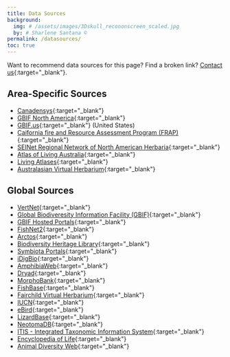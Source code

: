 ```yaml
---
title: Data Sources
background:
  img: # /assets/images/3Dskull_recononscreen_scaled.jpg
  by: # Sharlene Santana ©
permalink: /datasources/
toc: true
---
```

Want to recommend data sources for this page? Find a broken link? [Contact us](){:target="_blank"}.

## Area-Specific Sources
- [Canadensys](https://www.canadensys.net/){:target="_blank"}
- [GBIF North America](https://www.gbif-north-america.org/){:target="_blank"}
- [GBIF.us](https://www.gbif.us/){:target="_blank"} (United States)
- [Caifornia fire and Resource Assessment Program (FRAP)](https://www.fire.ca.gov/what-we-do/fire-resource-assessment-program/gis-mapping-and-data-analytics){:target="_blank"}
- [SEINet Regional Network of North American Herbaria](https://symbiota.org/seinet/){:target="_blank"}
- [Atlas of Living Australia](https://www.ala.org.au/){:target="_blank"}
- [Living Atlases](https://living-atlases.gbif.org/participants/){:target="_blank"}
- [Australasian Virtual Herbarium](https://avh.chah.org.au/){:target="_blank"}

## Global Sources
- [VertNet](https://www.vertnet.org/){:target="_blank"}
- [Global Biodiveresity Information Facility (GBIF)](https://www.gbif.org/){:target="_blank"}
- [GBIF Hosted Portals](https://www.gbif.org/composition/4s2G3hhH1n3reU0yN0F8RF/hosted-portals-in-production){:target="_blank"}
- [FishNet2](https://www.fishnet2.net/){:target="_blank"}
- [Arctos](https://arctosdb.org/){:target="_blank"}
- [Biodiversity Heritage Library](https://www.biodiversitylibrary.org/){:target="_blank"}
- [Symbiota Portals](https://symbiota.org/symbiota-portals/){:target="_blank"}
- [iDigBio](https://portal.idigbio.org/){:target="_blank"}
- [AmphibiaWeb](https://amphibiaweb.org/){:target="_blank"}
- [Dryad](https://datadryad.org/){:target="_blank"}
- [MorphoBank](https://www.morphbank.net/){:target="_blank"}
- [FishBase](https://www.fishbase.org/search.php){:target="_blank"}
- [Fairchild Virtual Herbarium](http://www.virtualherbarium.org/vhportal.html){:target="_blank"}
- [IUCN](https://iucn.org/){:target="_blank"}
- [eBird](https://ebird.org/home){:target="_blank"}
- [LizardBase](http://lizardbase.org/){:target="_blank"}
- [NeotomaDB](https://www.neotomadb.org/){:target="_blank"}
- [ITIS - Integrated Taxonomic Information System](https://www.itis.gov/){:target="_blank"}
- [Encyclopedia of Life](https://eol.org/){:target="_blank"}
- [Animal Diversity Web](https://animaldiversity.ummz.umich.edu/){:target="_blank"}


